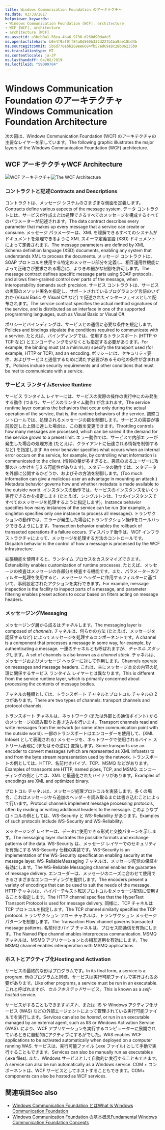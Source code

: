```yaml
---
title: Windows Communication Foundation のアーキテクチャ
ms.date: 03/30/2017
helpviewer_keywords:
- Windows Communication Foundation [WCF], architecture
- WCF [WCF], architecture
- architecture [WCF]
ms.assetid: a3bcb0a1-56ea-4ba6-9736-d260d90dade5
ms.openlocfilehash: b0e4f9af0ff84a8d560b332d227b1ba9ae18bd4b
ms.sourcegitcommit: 5b6d778ebb269ee6684fb57ad69a8c28b06235b9
ms.translationtype: MT
ms.contentlocale: ja-JP
ms.lasthandoff: 04/08/2019
ms.locfileid: "59099704"
---
```

# <a name="windows-communication-foundation-architecture"></a><span data-ttu-id="a302a-102">Windows Communication Foundation のアーキテクチャ</span><span class="sxs-lookup"><span data-stu-id="a302a-102">Windows Communication Foundation Architecture</span></span>
<span data-ttu-id="a302a-103">次の図は、Windows Communication Foundation (WCF) のアーキテクチャの主要なレイヤーを示しています。</span><span class="sxs-lookup"><span data-stu-id="a302a-103">The following graphic illustrates the major layers of the Windows Communication Foundation (WCF) architecture.</span></span>  
  
## <a name="wcf-architecture"></a><span data-ttu-id="a302a-104">WCF アーキテクチャ</span><span class="sxs-lookup"><span data-stu-id="a302a-104">WCF Architecture</span></span>  
 <span data-ttu-id="a302a-105">![WCF アーキテクチャ](../../../docs/framework/wcf/media/wcf-architecture.gif "WCF_Architecture")</span><span class="sxs-lookup"><span data-stu-id="a302a-105">![The WCF Architecture](../../../docs/framework/wcf/media/wcf-architecture.gif "WCF_Architecture")</span></span>  
  
### <a name="contracts-and-descriptions"></a><span data-ttu-id="a302a-106">コントラクトと記述</span><span class="sxs-lookup"><span data-stu-id="a302a-106">Contracts and Descriptions</span></span>  
 <span data-ttu-id="a302a-107">コントラクトは、メッセージ システムのさまざまな側面を定義します。</span><span class="sxs-lookup"><span data-stu-id="a302a-107">Contracts define various aspects of the message system.</span></span> <span data-ttu-id="a302a-108">データ コントラクトには、サービスが作成または処理できるすべてのメッセージを構成するすべてのパラメーターが記述されます。</span><span class="sxs-lookup"><span data-stu-id="a302a-108">The data contract describes every parameter that makes up every message that a service can create or consume.</span></span> <span data-ttu-id="a302a-109">メッセージ パラメーターは、XML を理解できるすべてのシステムがドキュメントを処理できるように XML スキーマ定義言語 (XSD) ドキュメントによって定義されます。</span><span class="sxs-lookup"><span data-stu-id="a302a-109">The message parameters are defined by XML Schema definition language (XSD) documents, enabling any system that understands XML to process the documents.</span></span> <span data-ttu-id="a302a-110">メッセージ コントラクトは、SOAP プロトコルを使用する特定のメッセージ部分を定義し、相互運用性機能によって正確さが要求される場合に、よりきめ細かな制御を許可します。</span><span class="sxs-lookup"><span data-stu-id="a302a-110">The message contract defines specific message parts using SOAP protocols, and allows finer-grained control over parts of the message, when interoperability demands such precision.</span></span> <span data-ttu-id="a302a-111">サービス コントラクトは、サービスの実際のメソッド署名を指定し、サポートされているプログラミング言語のいずれか (Visual Basic や Visual C# など) で記述されたインターフェイスとして配布されます。</span><span class="sxs-lookup"><span data-stu-id="a302a-111">The service contract specifies the actual method signatures of the service, and is distributed as an interface in one of the supported programming languages, such as Visual Basic or Visual C#.</span></span>  
  
 <span data-ttu-id="a302a-112">ポリシーとバインディングは、サービスとの通信に必要な条件を規定します。</span><span class="sxs-lookup"><span data-stu-id="a302a-112">Policies and bindings stipulate the conditions required to communicate with a service.</span></span>  <span data-ttu-id="a302a-113">たとえば、バインディングでは、使用するトランスポート (HTTP や TCP など) とエンコーディングを少なくとも指定する必要があります。</span><span class="sxs-lookup"><span data-stu-id="a302a-113">For example, the binding must (at a minimum) specify the transport used (for example, HTTP or TCP), and an encoding.</span></span> <span data-ttu-id="a302a-114">ポリシーには、セキュリティ要件、およびサービスと通信するために満たす必要があるその他の条件が含まれます。</span><span class="sxs-lookup"><span data-stu-id="a302a-114">Policies include security requirements and other conditions that must be met to communicate with a service.</span></span>  
  
### <a name="service-runtime"></a><span data-ttu-id="a302a-115">サービス ランタイム</span><span class="sxs-lookup"><span data-stu-id="a302a-115">Service Runtime</span></span>  
 <span data-ttu-id="a302a-116">サービス ランタイム レイヤーには、サービスの実際の操作の実行中にのみ発生する動作 (つまり、サービスのランタイム動作) が含まれます。</span><span class="sxs-lookup"><span data-stu-id="a302a-116">The service runtime layer contains the behaviors that occur only during the actual operation of the service, that is, the runtime behaviors of the service.</span></span> <span data-ttu-id="a302a-117">調整コントロールでは、処理されるメッセージの数を制御します。サービスの需要が事前設定した上限に達した場合は、この数を変更できます。</span><span class="sxs-lookup"><span data-stu-id="a302a-117">Throttling controls how many messages are processed, which can be varied if the demand for the service grows to a preset limit.</span></span> <span data-ttu-id="a302a-118">エラー動作では、サービスで内部エラーが発生した場合の処理方法 (たとえば、クライアントに伝達される情報を制御するなど) を指定します </span><span class="sxs-lookup"><span data-stu-id="a302a-118">An error behavior specifies what occurs when an internal error occurs on the service, for example, by controlling what information is communicated to the client.</span></span> <span data-ttu-id="a302a-119">(情報の量が多すぎると、悪意のあるユーザーに攻撃のきっかけを与える可能性があります)。メタデータの動作では、メタデータを外部に公開するかどうか、およびその方法を制御します。</span><span class="sxs-lookup"><span data-stu-id="a302a-119">(Too much information can give a malicious user an advantage in mounting an attack.) Metadata behavior governs how and whether metadata is made available to the outside world.</span></span> <span data-ttu-id="a302a-120">インスタンスの動作では、サービスのインスタンスをいくつ実行できるかを指定します (たとえば、シングルトンは、1 つのインスタンスですべてのメッセージを処理するように指定します)。</span><span class="sxs-lookup"><span data-stu-id="a302a-120">Instance behavior specifies how many instances of the service can be run (for example, a singleton specifies only one instance to process all messages).</span></span> <span data-ttu-id="a302a-121">トランザクションの動作では、エラーが発生した場合にトランザクション操作をロールバックできるようにします。</span><span class="sxs-lookup"><span data-stu-id="a302a-121">Transaction behavior enables the rollback of transacted operations if a failure occurs.</span></span> <span data-ttu-id="a302a-122">ディスパッチ動作は、WCF インフラストラクチャによって、メッセージを処理する方法のコントロールです。</span><span class="sxs-lookup"><span data-stu-id="a302a-122">Dispatch behavior is the control of how a message is processed by the WCF infrastructure.</span></span>  
  
 <span data-ttu-id="a302a-123">拡張機能を使用すると、ランタイム プロセスをカスタマイズできます。</span><span class="sxs-lookup"><span data-stu-id="a302a-123">Extensibility enables customization of runtime processes.</span></span> <span data-ttu-id="a302a-124">たとえば、メッセージの検査はメッセージの各部分を検査する機能です。また、パラメーターのフィルター処理を使用すると、メッセージ ヘッダーに作用するフィルターに基づいて、事前設定されたアクションを実行できます。</span><span class="sxs-lookup"><span data-stu-id="a302a-124">For example, message inspection is the facility to inspect parts of a message, and parameter filtering enables preset actions to occur based on filters acting on message headers.</span></span>  
  
### <a name="messaging"></a><span data-ttu-id="a302a-125">メッセージング</span><span class="sxs-lookup"><span data-stu-id="a302a-125">Messaging</span></span>  
 <span data-ttu-id="a302a-126">メッセージング層から成るは*チャネル*します。</span><span class="sxs-lookup"><span data-stu-id="a302a-126">The messaging layer is composed of *channels*.</span></span> <span data-ttu-id="a302a-127">チャネルは、何らかの方法 (たとえば、メッセージを認証するなど) によってメッセージを処理するコンポーネントです。</span><span class="sxs-lookup"><span data-stu-id="a302a-127">A channel is a component that processes a message in some way, for example, by authenticating a message.</span></span> <span data-ttu-id="a302a-128">一連のチャネルとも呼ばれますが、*チャネル スタック*します。</span><span class="sxs-lookup"><span data-stu-id="a302a-128">A set of channels is also known as a *channel stack*.</span></span> <span data-ttu-id="a302a-129">チャネルは、メッセージおよびメッセージ ヘッダーに対して作用します。</span><span class="sxs-lookup"><span data-stu-id="a302a-129">Channels operate on messages and message headers.</span></span> <span data-ttu-id="a302a-130">これは、主にメッセージ本文の内容の処理に関係するサービス ランタイム レイヤーとは異なります。</span><span class="sxs-lookup"><span data-stu-id="a302a-130">This is different from the service runtime layer, which is primarily concerned about processing the contents of message bodies.</span></span>  
  
 <span data-ttu-id="a302a-131">チャネルの種類としては、トランスポート チャネルとプロトコル チャネルの 2 つがあります。</span><span class="sxs-lookup"><span data-stu-id="a302a-131">There are two types of channels: transport channels and protocol channels.</span></span>  
  
 <span data-ttu-id="a302a-132">トランスポート チャネルは、ネットワーク (または外部との通信ポイント) からのメッセージの読み取りと書き込みを行います。</span><span class="sxs-lookup"><span data-stu-id="a302a-132">Transport channels read and write messages from the network (or some other communication point with the outside world).</span></span> <span data-ttu-id="a302a-133">一部のトランスポートはエンコーダーを使用して、(XML Infoset として表現される) メッセージを、ネットワークで使用されるバイト ストリーム表現に (またはその逆に) 変換します。</span><span class="sxs-lookup"><span data-stu-id="a302a-133">Some transports use an encoder to convert messages (which are represented as XML Infosets) to and from the byte stream representation used by the network.</span></span> <span data-ttu-id="a302a-134">トランスポートの例としては、HTTP、名前付きパイプ、TCP、MSMQ などがあります。</span><span class="sxs-lookup"><span data-stu-id="a302a-134">Examples of transports are HTTP, named pipes, TCP, and MSMQ.</span></span> <span data-ttu-id="a302a-135">エンコーディングの例としては、XML と最適化されたバイナリがあります。</span><span class="sxs-lookup"><span data-stu-id="a302a-135">Examples of encodings are XML and optimized binary.</span></span>  
  
 <span data-ttu-id="a302a-136">プロトコル チャネルは、メッセージ処理プロトコルを実装します。多くの場合、これはメッセージから追加のヘッダーを読み取るまたは書き込むことによって行います。</span><span class="sxs-lookup"><span data-stu-id="a302a-136">Protocol channels implement message processing protocols, often by reading or writing additional headers to the message.</span></span> <span data-ttu-id="a302a-137">このようなプロトコルの例としては、WS-Security と WS-Reliability があります。</span><span class="sxs-lookup"><span data-stu-id="a302a-137">Examples of such protocols include WS-Security and WS-Reliability.</span></span>  
  
 <span data-ttu-id="a302a-138">メッセージング レイヤーは、データに使用できる形式と交換パターンを示します。</span><span class="sxs-lookup"><span data-stu-id="a302a-138">The messaging layer illustrates the possible formats and exchange patterns of the data.</span></span> <span data-ttu-id="a302a-139">WS-Security は、メッセージ レイヤーでのセキュリティを有効にする WS-Security 仕様の実装です。</span><span class="sxs-lookup"><span data-stu-id="a302a-139">WS-Security is an implementation of the WS-Security specification enabling security at the message layer.</span></span> <span data-ttu-id="a302a-140">WS-ReliableMessaging チャネルは、メッセージ配信の保証を有効にします。</span><span class="sxs-lookup"><span data-stu-id="a302a-140">The WS-Reliable Messaging channel enables the guarantee of message delivery.</span></span> <span data-ttu-id="a302a-141">エンコーダーは、メッセージのニーズに合わせて使用できるさまざまなエンコーディングを提供します。</span><span class="sxs-lookup"><span data-stu-id="a302a-141">The encoders present a variety of encodings that can be used to suit the needs of the message.</span></span> <span data-ttu-id="a302a-142">HTTP チャネルは、ハイパーテキスト転送プロトコルをメッセージ配信に使用することを指定します。</span><span class="sxs-lookup"><span data-stu-id="a302a-142">The HTTP channel specifies that the HyperText Transport Protocol is used for message delivery.</span></span> <span data-ttu-id="a302a-143">同様に、TCP チャネルは TCP プロトコルを指定します。</span><span class="sxs-lookup"><span data-stu-id="a302a-143">The TCP channel similarly specifies the TCP protocol.</span></span> <span data-ttu-id="a302a-144">トランザクション フロー チャネルは、トランザクション メッセージ パターンを制御します。</span><span class="sxs-lookup"><span data-stu-id="a302a-144">The Transaction Flow channel governs transacted message patterns.</span></span> <span data-ttu-id="a302a-145">名前付きパイプ チャネルは、プロセス間通信を有効にします。</span><span class="sxs-lookup"><span data-stu-id="a302a-145">The Named Pipe channel enables interprocess communication.</span></span> <span data-ttu-id="a302a-146">MSMQ チャネルは、MSMQ アプリケーションとの相互運用を有効にします。</span><span class="sxs-lookup"><span data-stu-id="a302a-146">The MSMQ channel enables interoperation with MSMQ applications.</span></span>  
  
### <a name="hosting-and-activation"></a><span data-ttu-id="a302a-147">ホストとアクティブ化</span><span class="sxs-lookup"><span data-stu-id="a302a-147">Hosting and Activation</span></span>  
 <span data-ttu-id="a302a-148">サービスの最終的な形はプログラムです。</span><span class="sxs-lookup"><span data-stu-id="a302a-148">In its final form, a service is a program.</span></span> <span data-ttu-id="a302a-149">他のプログラムと同様、サービスは実行可能ファイルで実行される必要があります。</span><span class="sxs-lookup"><span data-stu-id="a302a-149">Like other programs, a service must be run in an executable.</span></span> <span data-ttu-id="a302a-150">これと呼ばれますが、*セルフホステッド*サービス。</span><span class="sxs-lookup"><span data-stu-id="a302a-150">This is known as a *self-hosted* service.</span></span>  
  
 <span data-ttu-id="a302a-151">サービスがすることもできます*ホスト*、または IIS や Windows アクティブ化サービス (WAS) などの外部エージェントによって管理されている実行可能ファイルでを実行します。</span><span class="sxs-lookup"><span data-stu-id="a302a-151">Services can also be *hosted*, or run in an executable managed by an external agent, such as IIS or Windows Activation Service (WAS).</span></span> <span data-ttu-id="a302a-152">により、WCF アプリケーションを実行するコンピューターに展開されているときに自動的にアクティブにするがでした。</span><span class="sxs-lookup"><span data-stu-id="a302a-152">WAS enables WCF applications to be activated automatically when deployed on a computer running WAS.</span></span> <span data-ttu-id="a302a-153">サービスは、実行可能ファイル (.exe ファイル) として手動で実行することもできます。</span><span class="sxs-lookup"><span data-stu-id="a302a-153">Services can also be manually run as executables (.exe files).</span></span> <span data-ttu-id="a302a-154">また、Windows サービスとして自動的に実行することもできます。</span><span class="sxs-lookup"><span data-stu-id="a302a-154">A service can also be run automatically as a Windows service.</span></span> <span data-ttu-id="a302a-155">COM + コンポーネントは、WCF サービスとしてホストすることもできます。</span><span class="sxs-lookup"><span data-stu-id="a302a-155">COM+ components can also be hosted as WCF services.</span></span>  
  
## <a name="see-also"></a><span data-ttu-id="a302a-156">関連項目</span><span class="sxs-lookup"><span data-stu-id="a302a-156">See also</span></span>

- [<span data-ttu-id="a302a-157">Windows Communication Foundation とは</span><span class="sxs-lookup"><span data-stu-id="a302a-157">What Is Windows Communication Foundation</span></span>](../../../docs/framework/wcf/whats-wcf.md)
- [<span data-ttu-id="a302a-158">Windows Communication Foundation の基本概念</span><span class="sxs-lookup"><span data-stu-id="a302a-158">Fundamental Windows Communication Foundation Concepts</span></span>](../../../docs/framework/wcf/fundamental-concepts.md)
